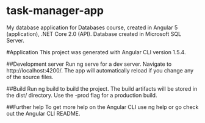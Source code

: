 # task-manager-app

My database application for Databases course, created in Angular 5 (application), .NET Core 2.0 (API). Database created in Microsoft SQL Server. 

#Application
This project was generated with Angular CLI version 1.5.4.

##Development server
Run ng serve for a dev server. Navigate to http://localhost:4200/. The app will automatically reload if you change any of the source files.

##Build
Run ng build to build the project. The build artifacts will be stored in the dist/ directory. Use the -prod flag for a production build.

##Further help
To get more help on the Angular CLI use ng help or go check out the Angular CLI README.
